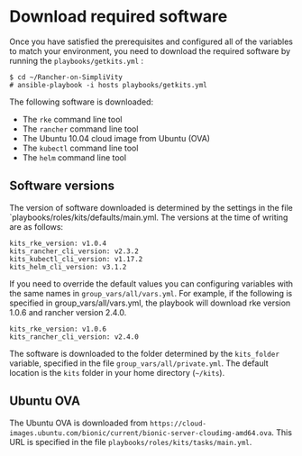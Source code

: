 # Download required software

Once you have satisfied the prerequisites and configured all of the variables to match your environment,
you need to download the required software by running the `playbooks/getkits.yml` :

```
$ cd ~/Rancher-on-SimpliVity
# ansible-playbook -i hosts playbooks/getkits.yml
```


The following software is downloaded:

- The `rke` command line tool
- The `rancher` command line tool
- The Ubuntu 10.04 cloud image from Ubuntu (OVA)
- The `kubectl` command line tool
- The `helm` command line tool

## Software versions

The version of software downloaded is determined by the settings in the file `playbooks/roles/kits/defaults/main.yml.
The versions at the time of writing are as follows:

```
kits_rke_version: v1.0.4
kits_rancher_cli_version: v2.3.2
kits_kubectl_cli_version: v1.17.2
kits_helm_cli_version: v3.1.2
```

If you need to override the default values you can configuring variables with the same names in `group_vars/all/vars.yml`. For example, if the following is specified in group_vars/all/vars.yml, the playbook will download rke version 1.0.6 and rancher version 2.4.0.

```
kits_rke_version: v1.0.6
kits_rancher_cli_version: v2.4.0
```


The software is downloaded to the folder determined by the `kits_folder` variable, specified in the
file `group_vars/all/private.yml`. The default location is the `kits` folder in your home directory (`~/kits`).

## Ubuntu OVA

The Ubuntu OVA is downloaded from `https://cloud-images.ubuntu.com/bionic/current/bionic-server-cloudimg-amd64.ova`.
This URL is specified in the file `playbooks/roles/kits/tasks/main.yml`.


